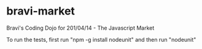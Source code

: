 bravi-market
============

Bravi's Coding Dojo for 201/04/14 - The Javascript Market 

To run the tests, first run "npm -g install nodeunit" and then run "nodeunit"
